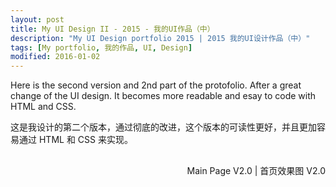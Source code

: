 ```yaml
---
layout: post
title: My UI Design II - 2015 - 我的UI作品（中）
description: "My UI Design portfolio 2015 | 2015 我的UI设计作品（中）"
tags: [My portfolio, 我的作品, UI, Design]
modified: 2016-01-02
---
```


Here is the second version and 2nd part of the protofolio. After a great change of the UI design. It becomes more readable and esay to code with HTML and CSS.   

这是我设计的第二个版本，通过彻底的改进，这个版本的可读性更好，并且更加容易通过 HTML 和 CSS 来实现。

<figure style="margin: 30px 0;">
	<a href="https://c5.staticflickr.com/1/135/31477392796_4016b51042_k.jpg"><img src="https://c5.staticflickr.com/1/135/31477392796_4016b51042_k.jpg" alt=""></a>
	<figcaption style="float: right;">Main Page V2.0 | 首页效果图 V2.0</figcaption>
</figure>
